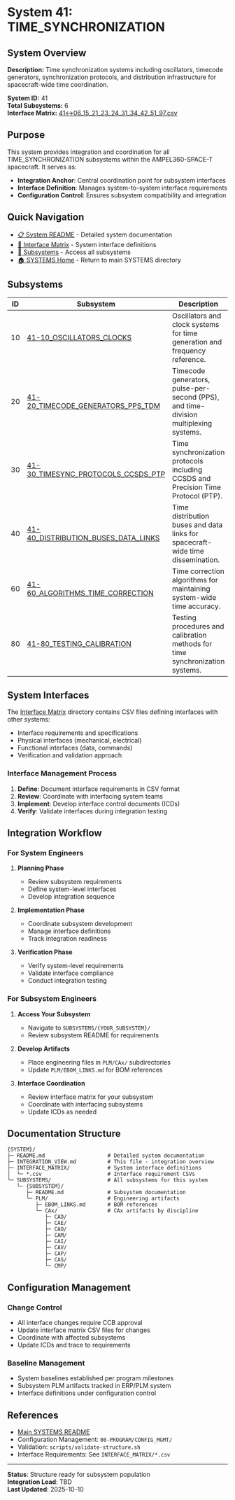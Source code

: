 # System 41: TIME_SYNCHRONIZATION

## System Overview

**Description:** Time synchronization systems including oscillators, timecode generators, synchronization protocols, and distribution infrastructure for spacecraft-wide time coordination.

**System ID:** 41  
**Total Subsystems:** 6  
**Interface Matrix:** [41↔06_15_21_23_24_31_34_42_51_97.csv](./INTERFACE_MATRIX/41↔06_15_21_23_24_31_34_42_51_97.csv)

## Purpose

This system provides integration and coordination for all TIME_SYNCHRONIZATION subsystems within the AMPEL360-SPACE-T spacecraft. It serves as:

- **Integration Anchor**: Central coordination point for subsystem interfaces
- **Interface Definition**: Manages system-to-system interface requirements
- **Configuration Control**: Ensures subsystem compatibility and integration

## Quick Navigation

- [📋 System README](./README.md) - Detailed system documentation
- [🔗 Interface Matrix](./INTERFACE_MATRIX/) - System interface definitions
- [📂 Subsystems](./SUBSYSTEMS/) - Access all subsystems
- [🏠 SYSTEMS Home](../README.md) - Return to main SYSTEMS directory

## Subsystems

| ID | Subsystem | Description |
|----|-----------|-------------|
| 10 | [41-10_OSCILLATORS_CLOCKS](./SUBSYSTEMS/41-10_OSCILLATORS_CLOCKS/) | Oscillators and clock systems for time generation and frequency reference. |
| 20 | [41-20_TIMECODE_GENERATORS_PPS_TDM](./SUBSYSTEMS/41-20_TIMECODE_GENERATORS_PPS_TDM/) | Timecode generators, pulse-per-second (PPS), and time-division multiplexing systems. |
| 30 | [41-30_TIMESYNC_PROTOCOLS_CCSDS_PTP](./SUBSYSTEMS/41-30_TIMESYNC_PROTOCOLS_CCSDS_PTP/) | Time synchronization protocols including CCSDS and Precision Time Protocol (PTP). |
| 40 | [41-40_DISTRIBUTION_BUSES_DATA_LINKS](./SUBSYSTEMS/41-40_DISTRIBUTION_BUSES_DATA_LINKS/) | Time distribution buses and data links for spacecraft-wide time dissemination. |
| 60 | [41-60_ALGORITHMS_TIME_CORRECTION](./SUBSYSTEMS/41-60_ALGORITHMS_TIME_CORRECTION/) | Time correction algorithms for maintaining system-wide time accuracy. |
| 80 | [41-80_TESTING_CALIBRATION](./SUBSYSTEMS/41-80_TESTING_CALIBRATION/) | Testing procedures and calibration methods for time synchronization systems. |

## System Interfaces

The [Interface Matrix](./INTERFACE_MATRIX/) directory contains CSV files defining interfaces with other systems:

- Interface requirements and specifications
- Physical interfaces (mechanical, electrical)
- Functional interfaces (data, commands)
- Verification and validation approach

### Interface Management Process

1. **Define**: Document interface requirements in CSV format
2. **Review**: Coordinate with interfacing system teams
3. **Implement**: Develop interface control documents (ICDs)
4. **Verify**: Validate interfaces during integration testing

## Integration Workflow

### For System Engineers

1. **Planning Phase**
   - Review subsystem requirements
   - Define system-level interfaces
   - Develop integration sequence

2. **Implementation Phase**
   - Coordinate subsystem development
   - Manage interface definitions
   - Track integration readiness

3. **Verification Phase**
   - Verify system-level requirements
   - Validate interface compliance
   - Conduct integration testing

### For Subsystem Engineers

1. **Access Your Subsystem**
   - Navigate to `SUBSYSTEMS/{YOUR_SUBSYSTEM}/`
   - Review subsystem README for requirements

2. **Develop Artifacts**
   - Place engineering files in `PLM/CAx/` subdirectories
   - Update `PLM/EBOM_LINKS.md` for BOM references

3. **Interface Coordination**
   - Review interface matrix for your subsystem
   - Coordinate with interfacing subsystems
   - Update ICDs as needed

## Documentation Structure

```
{SYSTEM}/
├─ README.md                    # Detailed system documentation
├─ INTEGRATION_VIEW.md          # This file - integration overview
├─ INTERFACE_MATRIX/            # System interface definitions
│  └─ *.csv                     # Interface requirement CSVs
└─ SUBSYSTEMS/                  # All subsystems for this system
   └─ {SUBSYSTEM}/
      ├─ README.md              # Subsystem documentation
      └─ PLM/                   # Engineering artifacts
         ├─ EBOM_LINKS.md       # BOM references
         └─ CAx/                # CAx artifacts by discipline
            ├─ CAD/
            ├─ CAE/
            ├─ CAO/
            ├─ CAM/
            ├─ CAI/
            ├─ CAV/
            ├─ CAP/
            ├─ CAS/
            └─ CMP/
```

## Configuration Management

### Change Control

- All interface changes require CCB approval
- Update interface matrix CSV files for changes
- Coordinate with affected subsystems
- Update ICDs and trace to requirements

### Baseline Management

- System baselines established per program milestones
- Subsystem PLM artifacts tracked in ERP/PLM system
- Interface definitions under configuration control

## References

- [Main SYSTEMS README](../README.md)
- Configuration Management: `00-PROGRAM/CONFIG_MGMT/`
- Validation: `scripts/validate-structure.sh`
- Interface Requirements: See `INTERFACE_MATRIX/*.csv`

---

**Status**: Structure ready for subsystem population  
**Integration Lead**: TBD  
**Last Updated**: 2025-10-10
